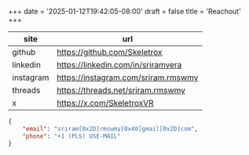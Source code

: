 +++
date = '2025-01-12T19:42:05-08:00'
draft = false
title = 'Reachout'
+++

| site      | url                                  |
 ------     | ----                                 |
| github    | https://github.com/Skeletrox         |
| linkedin  | https://linkedin.com/in/sriramvera   |
| instagram | https://instagram.com/sriram.rmswmy  |
| threads   | https://threads.net/sriram.rmswmy    |
| x         | https://x.com/SkeletroxVR            |

```json
{
    "email": "sriram[0x2D]rmswmy[0x40]gmail[0x2D]com",
    "phone": "+1 (PLS) USE-MAIL"
}
```